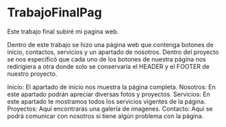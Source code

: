 # TrabajoFinalPag
Este trabajo final subiré mi pagina web.

Dentro de este trabajo se hizo una página web que contenga botones de
inicio, contactos, servicios y un apartado de nosotros. Dentro del proyecto
se nos especificó que cada uno de los botones de nuestra página nos redirigiera
a otra donde solo se conservaría el HEADER y el FOOTER de nuestro proyecto.

Inicio: El apartado de inicio nos muestra la página completa.
Nosotros: En este apartado podrán apreciar diversas fotos y proyectos.
Servicios: En este apartado te mostramos todos los servicios vigentes de la página.
Proyectos: Aquí encontrarás una galería de imagenes.
Contacto: Aquí se podrá comunicar con nosotros si tiene algún problema con la página.


